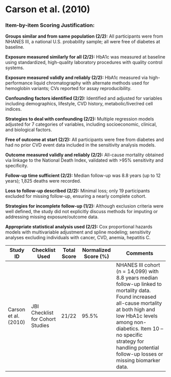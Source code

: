 # Carson et al. (2010)

### Item-by-item Scoring Justification:

**Groups similar and from same population (2/2):** All participants were from NHANES III, a national U.S. probability sample; all were free of diabetes at baseline.

**Exposure measured similarly for all (2/2):** HbA1c was measured at baseline using standardized, high-quality laboratory procedures with quality control systems.

**Exposure measured validly and reliably (2/2):** HbA1c measured via high-performance liquid chromatography with alternate methods used for hemoglobin variants; CVs reported for assay reproducibility.

**Confounding factors identified (2/2):** Identified and adjusted for variables including demographics, lifestyle, CVD history, metabolic/liver/red cell indices.

**Strategies to deal with confounding (2/2):** Multiple regression models adjusted for 7 categories of variables, including socioeconomic, clinical, and biological factors.

**Free of outcome at start (2/2):** All participants were free from diabetes and had no prior CVD event data included in the sensitivity analysis models.

**Outcome measured validly and reliably (2/2):** All-cause mortality obtained via linkage to the National Death Index, validated with >95% sensitivity and specificity.

**Follow-up time sufficient (2/2):** Median follow-up was 8.8 years (up to 12 years); 1,825 deaths were recorded.

**Loss to follow-up described (2/2):** Minimal loss; only 19 participants excluded for missing follow-up, ensuring a nearly complete cohort.

**Strategies for incomplete follow-up (1/2):** Although exclusion criteria were well defined, the study did not explicitly discuss methods for imputing or addressing missing exposure/outcome data.

**Appropriate statistical analysis used (2/2):** Cox proportional hazards models with multivariable adjustment and spline modeling; sensitivity analyses excluding individuals with cancer, CVD, anemia, hepatitis C.

| Study ID | Checklist Used | Total Score | Normalized Score (%) | Comments |
| --- | --- | --- | --- | --- |
| Carson et al. (2010) | JBI Checklist for Cohort Studies | 21/22 | 95.5% | NHANES III cohort (n = 14,099) with 8.8 years median follow-up linked to mortality data. Found increased all-cause mortality at both high and low HbA1c levels among non-diabetics. Item 10 – no specific strategy for handling potential follow-up losses or missing biomarker data. |
